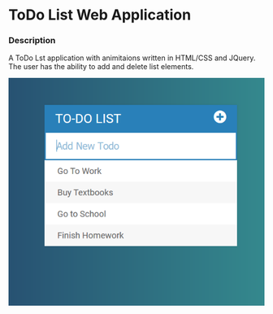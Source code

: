 # ToDo List Web Application

### Description

A ToDo Lst application with animitaions written in HTML/CSS and JQuery.
The user has the ability to add and delete list elements. 

![](assets/todo.png)